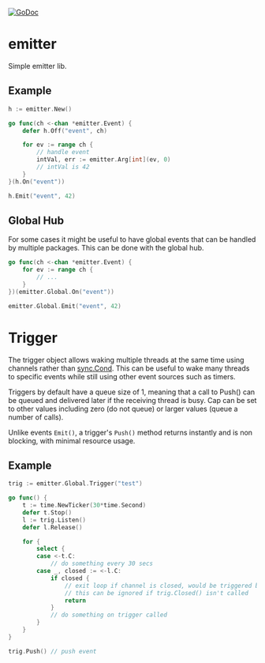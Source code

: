 [![GoDoc](https://godoc.org/github.com/KarpelesLab/emitter?status.svg)](https://godoc.org/github.com/KarpelesLab/emitter)

# emitter

Simple emitter lib.

## Example

```go
h := emitter.New()

go func(ch <-chan *emitter.Event) {
    defer h.Off("event", ch)

    for ev := range ch {
        // handle event
        intVal, err := emitter.Arg[int](ev, 0)
        // intVal is 42
    }
}(h.On("event"))

h.Emit("event", 42)
```

## Global Hub

For some cases it might be useful to have global events that can be handled by multiple packages. This can be done with the global hub.

```go
go func(ch <-chan *emitter.Event) {
    for ev := range ch {
        // ...
    }
})(emitter.Global.On("event"))

emitter.Global.Emit("event", 42)
```

# Trigger

The trigger object allows waking multiple threads at the same time using channels rather than [sync.Cond](https://pkg.go.dev/sync#Cond). This can be useful to wake many threads to specific events while still using other event sources such as timers.

Triggers by default have a queue size of 1, meaning that a call to Push() can be queued and delivered later if the receiving thread is busy. Cap can be set to other values including zero (do not queue) or larger values (queue a number of calls).

Unlike events `Emit()`, a trigger's `Push()` method returns instantly and is non blocking, with minimal resource usage.

## Example

```go
trig := emitter.Global.Trigger("test")

go func() {
    t := time.NewTicker(30*time.Second)
    defer t.Stop()
    l := trig.Listen()
    defer l.Release()

    for {
        select {
        case <-t.C:
            // do something every 30 secs
        case _, closed := <-l.C:
            if closed {
                // exit loop if channel is closed, would be triggered by trig.Close()
                // this can be ignored if trig.Closed() isn't called
                return
            }
            // do something on trigger called
        }
    }
}

trig.Push() // push event
```
